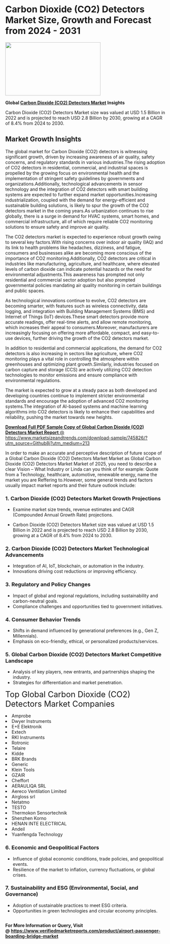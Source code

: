 <H1>Carbon Dioxide (CO2) Detectors Market Size, Growth and Forecast from 2024 - 2031</H1><img class="aligncenter size-medium wp-image-584254" src="https://thirdeyenews.in/wp-content/uploads/2024/09/Global-Market-Research-300x168.jpeg" alt="" width="300" height="168" /><p><strong>Global&nbsp;<a href="https://www.marketsizeandtrends.com/download-sample/745826/?utm_source=Github8j?utm_medium=213">Carbon Dioxide (CO2) Detectors Market</a> Insights</strong></p><p>Carbon Dioxide (CO2) Detectors Market size was valued at USD 1.5 Billion in 2022 and is projected to reach USD 2.8 Billion by 2030, growing at a CAGR of 8.4% from 2024 to 2030.</p><p><h2>Market Growth Insights</h2> <p>The global market for Carbon Dioxide (CO2) detectors is witnessing significant growth, driven by increasing awareness of air quality, safety concerns, and regulatory standards in various industries.The rising adoption of CO2 detectors in residential, commercial, and industrial spaces is propelled by the growing focus on environmental health and the implementation of stringent safety guidelines by governments and organizations.Additionally, technological advancements in sensor technology and the integration of CO2 detectors with smart building systems are expected to further expand market opportunities.Increasing industrialization, coupled with the demand for energy-efficient and sustainable building solutions, is likely to spur the growth of the CO2 detectors market in the coming years.As urbanization continues to rise globally, there is a surge in demand for HVAC systems, smart homes, and commercial infrastructure, all of which require reliable CO2 monitoring solutions to ensure safety and improve air quality.</p> <p><a href="download_sample_link"></a></p> <p>The CO2 detectors market is expected to experience robust growth owing to several key factors.With rising concerns over indoor air quality (IAQ) and its link to health problems like headaches, dizziness, and fatigue, consumers and businesses alike are becoming more conscious of the importance of CO2 monitoring.Additionally, CO2 detectors are critical in industries like manufacturing, agriculture, and healthcare, where elevated levels of carbon dioxide can indicate potential hazards or the need for environmental adjustments.This awareness has prompted not only residential and commercial sector adoption but also prompted governmental policies mandating air quality monitoring in certain buildings and public spaces.</p> <p>As technological innovations continue to evolve, CO2 detectors are becoming smarter, with features such as wireless connectivity, data logging, and integration with Building Management Systems (BMS) and Internet of Things (IoT) devices.These smart detectors provide more accurate readings, offer real-time alerts, and allow remote monitoring, which increases their appeal to consumers.Moreover, manufacturers are increasingly focusing on offering more affordable, compact, and easy-to-use devices, further driving the growth of the CO2 detectors market.</p> <p>In addition to residential and commercial applications, the demand for CO2 detectors is also increasing in sectors like agriculture, where CO2 monitoring plays a vital role in controlling the atmosphere within greenhouses and optimizing plant growth.Similarly, industries focused on carbon capture and storage (CCS) are actively utilizing CO2 detection technologies to monitor emissions and ensure compliance with environmental regulations.</p> <p>The market is expected to grow at a steady pace as both developed and developing countries continue to implement stricter environmental standards and encourage the adoption of advanced CO2 monitoring systems.The integration of AI-based systems and machine learning algorithms into CO2 detectors is likely to enhance their capabilities and reliability, pushing the market towards new heights.</p> <p><a href="get_more_link"></p><p><span class=""><strong>Download Full PDF Sample Copy of Global Carbon Dioxide (CO2) Detectors Market Report</strong> @ <a href="https://www.marketsizeandtrends.com/download-sample/745826/?utm_source=Github8j?utm_medium=213" target="_blank">https://www.marketsizeandtrends.com/download-sample/745826/?utm_source=Github8j?utm_medium=213</a></span></p><p>In order to make an accurate and perceptive description of future scope of a Global&nbsp;Carbon Dioxide (CO2) Detectors Market Market as Global&nbsp;Carbon Dioxide (CO2) Detectors Market Market of 2025, you need to describe a clear Vision &ndash; What Industry or Linda can you think of for example: Quote from a Technology, healthcare, automotive, renewable energy, name the market you are Reffering to.However, some general trends and factors usually impact market reports and their future outlook include:</p><h3>1.&nbsp;<strong>Carbon Dioxide (CO2) Detectors Market Growth Projections</strong></h3><ul><li>Examine market size trends, revenue estimates and CAGR (Compounded Annual Growth Rate) projections.</li><li><p>Carbon Dioxide (CO2) Detectors Market size was valued at USD 1.5 Billion in 2022 and is projected to reach USD 2.8 Billion by 2030, growing at a CAGR of 8.4% from 2024 to 2030.</p></li></ul><h3>2.&nbsp;<strong>Carbon Dioxide (CO2) Detectors Market Technological Advancements</strong></h3><ul><li>Integration of AI, IoT, blockchain, or automation in the industry.</li><li>Innovations driving cost reductions or improving efficiency.</li></ul><h3>3.&nbsp;<strong>Regulatory and Policy Changes</strong></h3><ul><li>Impact of global and regional regulations, including sustainability and carbon-neutral goals.</li><li>Compliance challenges and opportunities tied to government initiatives.</li></ul><h3>4.&nbsp;<strong>Consumer Behavior Trends</strong></h3><ul><li>Shifts in demand influenced by generational preferences (e.g., Gen Z, Millennials).</li><li>Emphasis on eco-friendly, ethical, or personalized products/services.</li></ul><h3>5.&nbsp;<strong>Global Carbon Dioxide (CO2) Detectors Market Competitive Landscape</strong></h3><ul><li>Analysis of key players, new entrants, and partnerships shaping the industry.</li><li>Strategies for differentiation and market penetration.</li></ul><p data-pm-slice="1 1 []"><span style="color: inherit; font-family: inherit; font-size: 25px;">Top Global Carbon Dioxide (CO2) Detectors Market Companies</span></p><div class="" data-test-id=""><p><li>Amprobe</li><li> Dwyer Instruments</li><li> E+E Elektronik</li><li> Extech</li><li> RKI Instruments</li><li> Rotronic</li><li> Telaire</li><li> Kidde</li><li> BRK Brands</li><li> Generic</li><li> Klein Tools</li><li> GZAIR</li><li> Cheffort</li><li> AERAULIQA SRL</li><li> Aereco Ventilation Limited</li><li> Airgloss srl</li><li> Netatmo</li><li> TESTO</li><li> Thermokon Sensortechnik</li><li> Shenzhen Korno</li><li> HENAN INTE ELECTRICAL</li><li> Andeil</li><li> Yuanfengda Technology</li></p></div><h3>6.&nbsp;<strong>Economic and Geopolitical Factors</strong></h3><ul><li>Influence of global economic conditions, trade policies, and geopolitical events.</li><li>Resilience of the market to inflation, currency fluctuations, or global crises.</li></ul><h3>7.&nbsp;<strong>Sustainability and ESG (Environmental, Social, and Governance)</strong></h3><ul><li>Adoption of sustainable practices to meet ESG criteria.</li><li>Opportunities in green technologies and circular economy principles.</li></ul><h2><strong style="font-size: 14px;">For More Information or Query, Visit @&nbsp;</strong><a style="background-color: #ffffff; font-size: 14px;" href="https://www.marketsizeandtrends.com/report/carbon-dioxide-co2-detectors-market/" target="_blank">https://www.verifiedmarketreports.com/product/airport-passenger-boarding-bridge-market</a></h2>